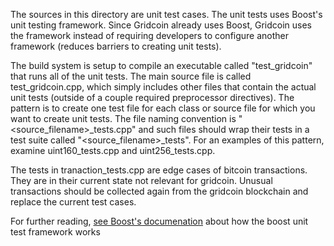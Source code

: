 The sources in this directory are unit test cases. The unit tests uses Boost's unit testing framework. 
Since Gridcoin already uses Boost, Gridcoin uses the framework instead of requiring developers
to configure another framework (reduces barriers to creating unit tests).

The build system is setup to compile an executable called "test_gridcoin"
that runs all of the unit tests. The main source file is called
test_gridcoin.cpp, which simply includes other files that contain the
actual unit tests (outside of a couple required preprocessor
directives). The pattern is to create one test file for each class or
source file for which you want to create unit tests. The file naming
convention is "<source_filename>_tests.cpp" and such files should wrap
their tests in a test suite called "<source_filename>_tests". For an
examples of this pattern, examine uint160_tests.cpp and uint256_tests.cpp.

The tests in tranaction_tests.cpp are edge cases of bitcoin transactions.
They are in their current state not relevant for gridcoin. Unusual transactions
should be collected again from the gridcoin blockchain and replace
the current test cases.

For further reading, [see Boost's documenation](https://www.boost.org/doc/libs/1_73_0/libs/test/doc/html/boost_test/intro.html)
about how the boost unit test framework works
